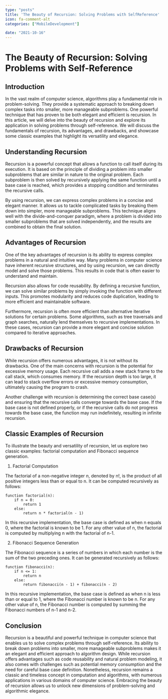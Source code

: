 ```yaml
---
type: "posts"
title: 'The Beauty of Recursion: Solving Problems with SelfReference'
icon: fa-comment-alt
categories: ["MobileDevelopment"]

date: "2021-10-16"
---
```




# The Beauty of Recursion: Solving Problems with Self-Reference

## Introduction

In the vast realm of computer science, algorithms play a fundamental role in problem-solving. They provide a systematic approach to breaking down complex tasks into smaller, more manageable subproblems. One powerful technique that has proven to be both elegant and efficient is recursion. In this article, we will delve into the beauty of recursion and explore its application in solving problems through self-reference. We will discuss the fundamentals of recursion, its advantages, and drawbacks, and showcase some classic examples that highlight its versatility and elegance.

## Understanding Recursion

Recursion is a powerful concept that allows a function to call itself during its execution. It is based on the principle of dividing a problem into smaller subproblems that are similar in nature to the original problem. Each subproblem is then solved by recursively applying the same function until a base case is reached, which provides a stopping condition and terminates the recursive calls.

By using recursion, we can express complex problems in a concise and elegant manner. It allows us to tackle complicated tasks by breaking them down into simpler, more manageable subproblems. This technique aligns well with the divide-and-conquer paradigm, where a problem is divided into smaller subproblems that are solved independently, and the results are combined to obtain the final solution.

## Advantages of Recursion

One of the key advantages of recursion is its ability to express complex problems in a natural and intuitive way. Many problems in computer science have inherent recursive structures, and by using recursion, we can directly model and solve those problems. This results in code that is often easier to understand and maintain.

Recursion also allows for code reusability. By defining a recursive function, we can solve similar problems by simply invoking the function with different inputs. This promotes modularity and reduces code duplication, leading to more efficient and maintainable software.

Furthermore, recursion is often more efficient than alternative iterative solutions for certain problems. Some algorithms, such as tree traversals and graph searches, naturally lend themselves to recursive implementations. In these cases, recursion can provide a more elegant and concise solution compared to iterative approaches.

## Drawbacks of Recursion

While recursion offers numerous advantages, it is not without its drawbacks. One of the main concerns with recursion is the potential for excessive memory usage. Each recursive call adds a new stack frame to the call stack, which consumes memory. If the recursion depth is too large, it can lead to stack overflow errors or excessive memory consumption, ultimately causing the program to crash.

Another challenge with recursion is determining the correct base case(s) and ensuring that the recursive calls converge towards the base case. If the base case is not defined properly, or if the recursive calls do not progress towards the base case, the function may run indefinitely, resulting in infinite recursion.

## Classic Examples of Recursion

To illustrate the beauty and versatility of recursion, let us explore two classic examples: factorial computation and Fibonacci sequence generation.

1. Factorial Computation

The factorial of a non-negative integer n, denoted by n!, is the product of all positive integers less than or equal to n. It can be computed recursively as follows:

```
function factorial(n):
    if n = 0:
        return 1
    else:
        return n * factorial(n - 1)
```

In this recursive implementation, the base case is defined as when n equals 0, where the factorial is known to be 1. For any other value of n, the factorial is computed by multiplying n with the factorial of n-1.

2. Fibonacci Sequence Generation

The Fibonacci sequence is a series of numbers in which each number is the sum of the two preceding ones. It can be generated recursively as follows:

```
function fibonacci(n):
    if n <= 1:
        return n
    else:
        return fibonacci(n - 1) + fibonacci(n - 2)
```

In this recursive implementation, the base case is defined as when n is less than or equal to 1, where the Fibonacci number is known to be n. For any other value of n, the Fibonacci number is computed by summing the Fibonacci numbers of n-1 and n-2.

## Conclusion

Recursion is a beautiful and powerful technique in computer science that enables us to solve complex problems through self-reference. Its ability to break down problems into smaller, more manageable subproblems makes it an elegant and efficient approach to algorithm design. While recursion offers advantages such as code reusability and natural problem modeling, it also comes with challenges such as potential memory consumption and the need for careful base case definition. Nonetheless, recursion remains a classic and timeless concept in computation and algorithms, with numerous applications in various domains of computer science. Embracing the beauty of recursion allows us to unlock new dimensions of problem-solving and algorithmic elegance.